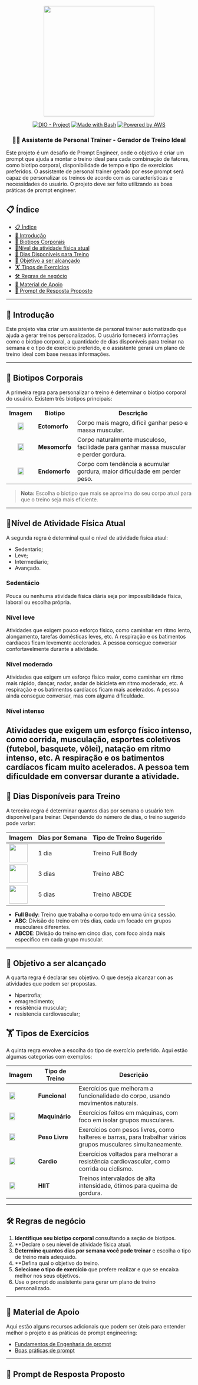 <p align="center">
    <img width="300px" src=".github/assets/logo_2.png">
</p>

<p align="center">
<a href="https://dio.me/"><img src="https://img.shields.io/badge/DIO-Project-FED564?logo=youtube" alt="DIO - Project"></a>
<a href="https://www.gnu.org/software/bash/" title="Go to Bash homepage"><img src="https://img.shields.io/badge/Prompt-Project-FED564?logo=gnu-bash&amp;logoColor=white" alt="Made with Bash"></a>
<a href="https://aws.amazon.com/" title="Powered by AWS">
  <img src="https://img.shields.io/badge/Powered%20by-AWS-FED564?logo=icloud&logoColor=white" alt="Powered by AWS">
</a>
</p>

<p align="center">
  <h3 align="center">🏋️‍♂️ Assistente de Personal Trainer - Gerador de Treino Ideal</h3>
Este projeto é um desafio de Prompt Engineer, onde o objetivo é criar um prompt que ajuda a montar o treino ideal para cada combinação de fatores, como biotipo corporal, disponibilidade de tempo e tipo de exercícios preferidos. O assistente de personal trainer gerado por esse prompt será capaz de personalizar os treinos de acordo com as características e necessidades do usuário.
O projeto deve ser feito utilizando as boas práticas de prompt engineer.
</p>

## 📋 Índice

- [📋 Índice](#-índice)
- [📝 Introdução](#-introdução)
- [💪 Biotipos Corporais](#-biotipos-corporais)
- [🏃Nível de atividade física atual](#-nivel-de-atividad-física-atual)
- [📅 Dias Disponíveis para Treino](#-dias-disponíveis-para-treino)
- [🎯 Objetivo a ser alcançado](#-objetivo-a-ser-alcançado)
- [🏋️ Tipos de Exercícios](#️-tipos-de-exercícios)
- [🛠️ Regras de negócio](#️-regras-de-negócio)
- [📖 Material de Apoio](#-material-de-apoio)
- [🎯 Prompt de Resposta Proposto](#-prompt-de-resposta-proposto)

---

## 📝 Introdução

Este projeto visa criar um assistente de personal trainer automatizado que ajuda a gerar treinos personalizados. O usuário fornecerá informações como o biotipo corporal, a quantidade de dias disponíveis para treinar na semana e o tipo de exercício preferido, e o assistente gerará um plano de treino ideal com base nessas informações.

---

## 💪 Biotipos Corporais

A primeira regra para personalizar o treino é determinar o biotipo corporal do usuário. Existem três biotipos principais:

<table>
  <tr>
    <th>Imagem</th>
    <th>Biotipo</th>
    <th>Descrição</th>
  </tr>
  <tr>
    <td style="text-align: center;">
      <img src=".github/assets/ectomorph.jpg" width="50%" height="50%">
    </td>
    <td><strong>Ectomorfo</strong></td>
    <td>Corpo mais magro, difícil ganhar peso e massa muscular.</td>
  </tr>
  <tr>
    <td style="text-align: center;">
      <img src=".github/assets/mesomorph.jpg" width="50%" height="50%">
    </td>
    <td><strong>Mesomorfo</strong></td>
    <td>Corpo naturalmente musculoso, facilidade para ganhar massa muscular e perder gordura.</td>
  </tr>
  <tr>
    <td style="text-align: center;">
      <img src=".github/assets/endmorph.jpg" width="50%" height="50%">
    </td>
    <td><strong>Endomorfo</strong></td>
    <td>Corpo com tendência a acumular gordura, maior dificuldade em perder peso.</td>
  </tr>
</table>

> **Nota:** Escolha o biotipo que mais se aproxima do seu corpo atual para que o treino seja mais eficiente.

---

## 🏃Nível de Atividade Física Atual

A segunda regra é determinal qual o nível de atividade física ataul:
- Sedentario;
- Leve;
- Intermediario;
- Avançado.

### Sedentácio
Pouca ou nenhuma atividade física diária seja por impossibilidade física, laboral ou escolha própria.

### Nível leve
Atividades que exigem pouco esforço físico, como caminhar em ritmo lento, alongamento, tarefas domésticas leves, etc.
A respiração e os batimentos cardíacos ficam levemente acelerados.
A pessoa consegue conversar confortavelmente durante a atividade.

### Nível moderado
Atividades que exigem um esforço físico maior, como caminhar em ritmo mais rápido, dançar, nadar, andar de bicicleta em ritmo moderado, etc.
A respiração e os batimentos cardíacos ficam mais acelerados.
A pessoa ainda consegue conversar, mas com alguma dificuldade.

### Nível intenso
Atividades que exigem um esforço físico intenso, como corrida, musculação, esportes coletivos (futebol, basquete, vôlei), natação em ritmo intenso, etc.
A respiração e os batimentos cardíacos ficam muito acelerados.
A pessoa tem dificuldade em conversar durante a atividade.
---

## 📅 Dias Disponíveis para Treino

A terceira regra é determinar quantos dias por semana o usuário tem disponível para treinar. Dependendo do número de dias, o treino sugerido pode variar:

| **Imagem**                                                     | **Dias por Semana** | **Tipo de Treino Sugerido** |
| -------------------------------------------------------------- | ------------------- | --------------------------- |
| <img src=".github/assets/calendar.png" width="50" height="50"> | 1 dia               | Treino Full Body            |
| <img src=".github/assets/calendar.png" width="50" height="50"> | 3 dias              | Treino ABC                  |
| <img src=".github/assets/calendar.png" width="50" height="50"> | 5 dias              | Treino ABCDE                |

- **Full Body**: Treino que trabalha o corpo todo em uma única sessão.
- **ABC**: Divisão do treino em três dias, cada um focado em grupos musculares diferentes.
- **ABCDE**: Divisão do treino em cinco dias, com foco ainda mais específico em cada grupo muscular.

---
## 🎯 Objetivo a ser alcançado

A quarta regra é declarar seu objetivo. O que deseja alcanzar con as atividades que podem ser propostas.

- hipertrofia;
- emagrecimento;
- resistência muscular;
- resistencia cardiovascular;

## 🏋️ Tipos de Exercícios

A quinta regra envolve a escolha do tipo de exercício preferido. Aqui estão algumas categorias com exemplos:

| **Imagem**                                                       | **Tipo de Treino** | **Descrição**                                                                                                 |
| ---------------------------------------------------------------- | ------------------ | ------------------------------------------------------------------------------------------------------------- |
| <img src=".github/assets/dumbells.png" width="50%" height="50%"> | **Funcional**      | Exercícios que melhoram a funcionalidade do corpo, usando movimentos naturais.                                |
| <img src=".github/assets/4760665.png" width="50%" height="50%">  | **Maquinário**     | Exercícios feitos em máquinas, com foco em isolar grupos musculares.                                          |
| <img src=".github/assets/barr.png" width="50%" height="50%">     | **Peso Livre**     | Exercícios com pesos livres, como halteres e barras, para trabalhar vários grupos musculares simultaneamente. |
| <img src=".github/assets/cardio.png" width="50%" height="50%">   | **Cardio**         | Exercícios voltados para melhorar a resistência cardiovascular, como corrida ou ciclismo.                     |
| <img src=".github/assets/hiit.png" width="50%" height="50%">     | **HIIT**           | Treinos intervalados de alta intensidade, ótimos para queima de gordura.                                      |

---

## 🛠️ Regras de negócio

1. **Identifique seu biotipo corporal** consultando a seção de biotipos.
2. **Declare o seu níevel de atividade física atual.
3. **Determine quantos dias por semana você pode treinar** e escolha o tipo de treino mais adequado.
4. **Defina qual o objetivo do treino.
5. **Selecione o tipo de exercício** que prefere realizar e que se encaixa melhor nos seus objetivos.
6. Use o prompt do assistente para gerar um plano de treino personalizado.

---

## 📖 Material de Apoio

Aqui estão alguns recursos adicionais que podem ser úteis para entender melhor o projeto e as práticas de prompt engineering:

- [Fundamentos de Engenharia de prompt](https://elidianaandrade.gitbook.io/fundamentos-de-engenharia-de-prompts-com-claude-3)
- [Boas práticas de prompt](https://aline-antunes.gitbook.io/otimize-seus-prompts-e-aprenda-mais-usando-ias-1)

---

## 🎯 Prompt de Resposta Proposto


